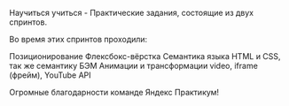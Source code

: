 
Научиться учиться - Практические задания, состоящие из двух спринтов. 

Во время этих спринтов проходили: 

Позиционирование 
Флексбокс-вёрстка 
Семантика языка HTML и CSS, так же семантику БЭМ
Анимации и трансформации 
video, iframe (фрейм), YouTube API 

Огромные благодарности команде Яндекс Практикум! 
